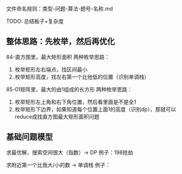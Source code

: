 文件命名规则：类型-问题-算法-题号-名称.md

TODO: 总结板子+复杂度

## 整体思路：先枚举，然后再优化

84-直方图里，最大矩形面积
两种枚举思路：
1. 枚举矩形左右端点，找区间最小
2. 枚举矩形高度，找左右第一个比他低的位置（识别单调栈）

85-01矩阵里，最大的由1组成的长方形
两种枚举思路：
1. 枚举矩形左上角和右下角位置，然后看里面是不是全1
2. 枚举矩形下边界，如果知道每个位置上面1的高度（识别dp），那就可以reduce成找直方图最大矩形面积问题

## 基础问题模型

求最优解，搜索空间很大（指数）-> DP
例子：198抢劫

求附近第一个比我大/小的数 -> 单调栈
例子：
